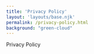 ```yaml
---
title: 'Privacy Policy'
layout: 'layouts/base.njk'
permalink: /privacy-policy.html
background: "green-cloud"
---
```

Privacy Policy
